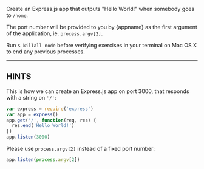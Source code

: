 Create an Express.js app that outputs "Hello World!" when somebody goes to `/home`.

The port number will be provided to you by {appname} as the first argument of
the application, ie. `process.argv[2]`.

Run `$ killall node`  before verifying exercises in your terminal on Mac OS X to end any previous processes.

-----------------------------

## HINTS

This is how we can create an Express.js app on port 3000, that responds with
a string on `'/'`:

```js
var express = require('express')
var app = express()
app.get('/', function(req, res) {
  res.end('Hello World!')
})
app.listen(3000)
```

Please use `process.argv[2]` instead of a fixed port number:

```js
app.listen(process.argv[2])
```
